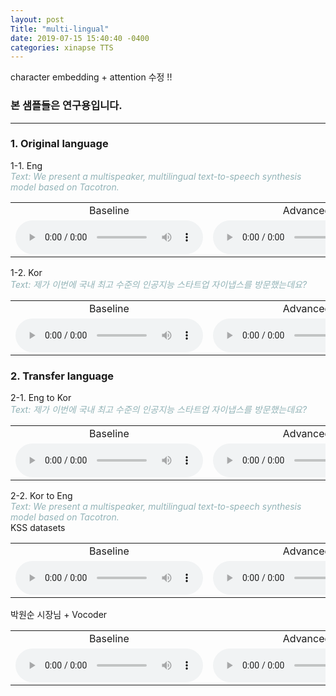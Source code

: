 ```yaml
---
layout: post
Title: "multi-lingual"
date: 2019-07-15 15:40:40 -0400
categories: xinapse TTS
---
```

character embedding + attention 수정 !!

<h3>본 샘플들은 연구용입니다.</h3>
<hr>
<h3 align="left">1. Original language</h3>
  1-1. Eng<br>
   <I><span style="color:#92B3B7">Text: We present a multispeaker, multilingual text-to-speech synthesis model based on Tacotron.</span></I>
<table>
  <tr>      
    <td align="center">Baseline </td>
    <td align="center">Advanced </td>
  </tr>
  <tr>
    <td align="center"><audio src="/audio_samples/LJ_Baseline_Eng.wav" controls=""></audio></td>
    <td align="center"><audio src="/audio_samples/LJ_New_Eng.wav" controls=""></audio></td>
  </tr>
</table>
  1-2. Kor<br>
  <I><span style="color:#92B3B7">Text: 제가 이번에 국내 최고 수준의 인공지능 스타트업 자이냅스를 방문했는데요?</span></I>
<table>
  <tr>      
    <td align="center">Baseline </td>
    <td align="center">Advanced </td>
  </tr>
  <tr>
    <td align="center"><audio src="/audio_samples/KSS_Baseline_Kor.wav" controls=""></audio></td>
    <td align="center"><audio src="/audio_samples/KSS_New_Kor.wav" controls=""></audio></td>
  </tr>
</table>
<h3 align="left">2. Transfer language</h3>
  2-1. Eng to Kor<br>
    <I><span style="color:#92B3B7">Text: 제가 이번에 국내 최고 수준의 인공지능 스타트업 자이냅스를 방문했는데요?</span></I>
<table>
  <tr>      
    <td align="center">Baseline </td>
    <td align="center">Advanced </td>
  </tr>
  <tr>
    <td align="center"><audio src="/audio_samples/LJ_Baseline_Kor.wav" controls=""></audio></td>
    <td align="center"><audio src="/audio_samples/LJ_New_Kor.wav" controls=""></audio></td>
  </tr>
</table>

  2-2. Kor to Eng<br>
    <I><span style="color:#92B3B7">Text: We present a multispeaker, multilingual text-to-speech synthesis model based on Tacotron.</span></I><br>
  KSS datasets
<table>
  <tr>      
    <td align="center">Baseline </td>
    <td align="center">Advanced </td>
  </tr>
  <tr>
    <td align="center"><audio src="/audio_samples/KSS_Baseline_Eng.wav" controls=""></audio></td>
    <td align="center"><audio src="/audio_samples/KSS_New_Eng.wav" controls=""></audio></td>
  </tr>
</table>
  박원순 시장님 + Vocoder
<table>
  <tr>      
    <td align="center">Baseline </td>
    <td align="center">Advanced </td>
  </tr>
  <tr>
    <td align="center"><audio src="/audio_samples/PARK_Baseline_Eng.wav" controls=""></audio></td>
    <td align="center"><audio src="/audio_samples/PARK_New_Eng.wav" controls=""></audio></td>
  </tr>
</table>
